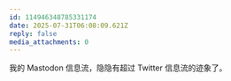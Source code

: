 ```yaml
---
id: 114946348785331174
date: 2025-07-31T06:08:09.621Z
reply: false
media_attachments: 0
---
```


我的 Mastodon 信息流，隐隐有超过 Twitter 信息流的迹象了。

